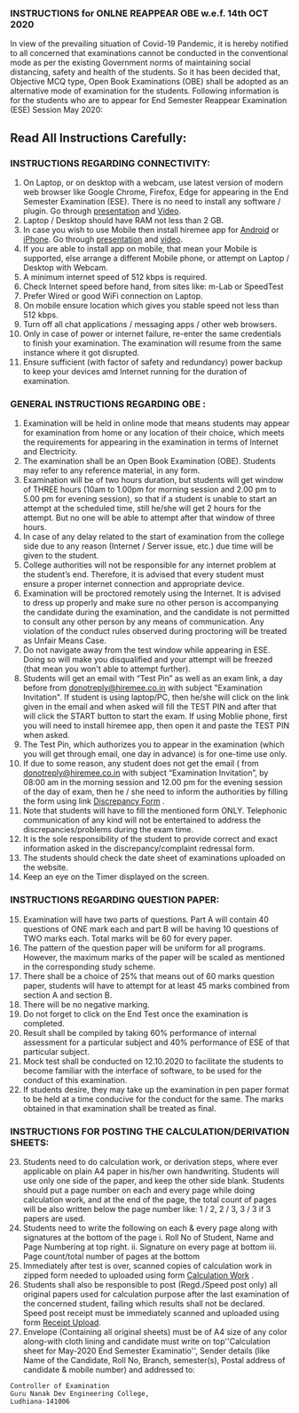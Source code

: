 ### INSTRUCTIONS for ONLNE REAPPEAR OBE w.e.f. 14th OCT 2020
In view of the prevailing situation of Covid-19 Pandemic, it is hereby notified to all concerned that examinations cannot be conducted in the conventional mode as per the existing Government norms of maintaining social distancing, safety and health of the students. So it has been decided that, Objective MCQ type, Open Book Examinations (OBE) shall be adopted as an alternative mode of examination for the students.
Following information is for the students who are to appear for End Semester Reappear Examination (ESE) Session May 2020:
## Read All Instructions Carefully:

### INSTRUCTIONS REGARDING CONNECTIVITY:
1.	On Laptop, or on desktop with a webcam, use latest version of modern web browser like Google Chrome, Firefox, Edge for appearing in the End Semester Examination (ESE). There is no need to install any software / plugin. Go through [presentation](https://drive.google.com/file/d/1o2EoB9I3prdUXbZgzDOnC7eG0B2BOKIO/view?usp=sharing) and [Video](https://drive.google.com/file/d/1--ebSCqGEKvkBc1OFbb5AGEnQFf3OKen/view?usp=sharing).
1.	Laptop / Desktop should have RAM not less than 2 GB.
1.	In case you wish to use Mobile then install hiremee app for [Android](https://play.google.com/store/apps/details?id=com.mobility.hiremeeapp) or [iPhone](https://itunes.apple.com/in/app/hiremee/id1210630369?mt=8). Go through [presentation](https://drive.google.com/file/d/13uCC8WgHoi909H_zwx5Vix269FIrf15G/view?usp=sharing) and [video](https://photos.app.goo.gl/5q9C26tVkNWnTddC7).
1.	If you are able to install app on mobile, that mean your Mobile is supported, else arrange a different Mobile phone, or attempt on Laptop / Desktop with Webcam.
1.	A minimum internet speed of 512 kbps is required.
1.	Check Internet speed before hand, from sites like: m-Lab or SpeedTest
1.	Prefer Wired or good WiFi connection on Laptop.
1.	On mobile ensure location which gives you stable speed not less than 512 kbps.
1.	Turn off all chat applications / messaging apps / other web browsers.
1.	Only in case of power or internet failure, re-enter the same credentials to finish your examination. The examination will resume from the same instance where it got disrupted.
1.	Ensure sufficient (with factor of safety and redundancy) power backup to keep your devices amd Internet running for the duration of examination.



### GENERAL INSTRUCTIONS REGARDING OBE :
1.	Examination will be held in online mode that means students may appear for examination from home or any location of their choice, which meets the requirements for appearing in the examination in terms of Internet and Electricity.
2.	The examination shall be an Open Book Examination (OBE). Students may refer to any reference material, in any form.
3.	Examination will be of two hours duration, but students will get window of THREE hours (10am to 1.00pm for morning session and 2.00 pm to 5.00 pm for evening session), so that if a student is unable to start an attempt at the scheduled time, still he/she will get 2 hours for the attempt. But no one will be able to attempt after that window of three hours.
4.	In case of any delay related to the start of examination from the college side due to any reason (Internet / Server issue, etc.) due time will be given to the student.
5.	College authorities will not be responsible for any internet problem at the student’s end. Therefore, it is advised that every student must ensure a proper internet connection and appropriate device.
6.	Examination will be proctored remotely using the Internet. It is advised to dress up properly and make sure no other person is accompanying the candidate during the examination, and the candidate is not permitted to consult any other person by any means of communication. Any violation of the conduct rules observed during proctoring will be treated as Unfair Means Case.
7.	Do not navigate away from the test window while appearing in ESE. Doing so will make you disqualified and your attempt will be freezed (that mean you won't able to attempt further).
8.	Students will get an email with “Test Pin” as well as an exam link, a day before from donotreply@hiremee.co.in with subject "Examination Invitation". If student is using laptop/PC, then he/she will click on the link given in the email and when asked will fill the TEST PIN and after that will click the START button to start the exam. If using Moblie phone, first you will need to install hiremee app, then open it and paste the TEST PIN when asked.
9.	The Test Pin, which authorizes you to appear in the examination (which you will get through email, one day in advance) is for one-time use only.
10.	If due to some reason, any student does not get the email ( from donotreply@hiremee.co.in with subject “Examination Invitation”, by 08:00 am in the morning session and 12.00 pm for the evening session of the day of exam, then he / she need to inform the authorities by filling the form using link [Discrepancy Form](https://docs.google.com/forms/d/e/1FAIpQLSdW-dEyMreP6h2T4loJUFERaAZTSkJbFj3z_yjfW8s_rPEUsA/viewform)  . 
11.	Note that students will have to fill the mentioned form ONLY. Telephonic communication of any kind will not be entertained to address the discrepancies/problems during the exam time.
12.	It is the sole responsibility of the student to provide correct and exact information asked in the discrepancy/complaint redressal form.
13.	The students should check the date sheet of examinations uploaded on the website.
14.	Keep an eye on the Timer displayed on the screen.

### INSTRUCTIONS REGARDING QUESTION PAPER:
15.	Examination will have two parts of questions. Part A will contain 40 questions of ONE mark each and part B will be having 10 questions of TWO marks each. Total marks will be 60 for every paper.
16.	The pattern of the question paper will be uniform for all programs. However, the maximum marks of the paper will be scaled as mentioned in the corresponding study scheme.
17.	There shall be a choice of 25% that means out of 60 marks question paper, students will have to attempt for at least 45 marks combined from section A and section B.
18.	There will be no negative marking.
19.	Do not forget to click on the End Test once the examination is completed.
20.	Result shall be compiled by taking 60% performance of internal assessment for a particular subject and 40% performance of ESE of that particular subject.
21.	Mock test shall be conducted on 12.10.2020 to facilitate the students to become familiar with the interface of software, to be used for the conduct of this examination.
22.	If students desire, they may take up the examination in pen paper format to be held at a time conducive for the conduct for the same. The marks obtained in that examination shall be treated as final.


### INSTRUCTIONS FOR POSTING THE CALCULATION/DERIVATION SHEETS:
23.	Students need to do calculation work, or derivation steps, where ever applicable on plain A4 paper in his/her own handwriting. Students will use only one side of the paper, and keep the other side blank. Students should put a page number on each and every page while doing calculation work, and at the end of the page, the total count of pages will be also written below the page number like: 1 / 2, 2 / 3, 3 / 3 if 3 papers are used.
24.	Students need to write the following on each & every page along with signatures at the bottom of the page
i.	Roll No of Student, Name and Page Numbering at top right.
ii.	Signature on every page at bottom
iii.	Page count/total number of pages at the bottom
25.	Immediately after test is over, scanned copies of calculation work in zipped form needed to uploaded using form [Calculation Work](https://gndec.ac.in/~form/form/modules/form_builder/published/calculation_obe.php) .
26.	Students shall also be responsible to post (Regd./Speed post only) all original papers used for calculation purpose after the last examination of the concerned student, failing which results shall not be declared. Speed post receipt must be immediately scanned and uploaded using form [Receipt Upload](https://gndec.ac.in/~form/form/modules/form_builder/published/calculation_obe.php).
27.	Envelope (Containing all original sheets) must be of A4 size of any color along-with cloth lining and candidate must write on top''Calculation sheet for May-2020 End Semester Examinatio'', Sender details (like Name of the Candidate, Roll No, Branch, semester(s), Postal address of candidate & mobile number) and addressed to:

   ````
   Controller of Examination 
   Guru Nanak Dev Engineering College,
   Ludhiana-141006
   ````
  
